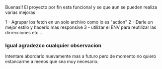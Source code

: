 Buenas!! El proyecto por fin esta funcional y se que aun se pueden realiza varias mejoras

1 - Agrupar los fetch en un solo archivo como lo es "action"
2 - Darle un mejor estilo y hacerlo mas responsive
3 - utilizar el ENV para reutilizar las dirrecciones
etc...
### Igual agradezco cualquier observacion ###

Intentare abordarlo nuevamente mas a futuro pero de momento no quiero estancarme a menos que sea muy necesario.